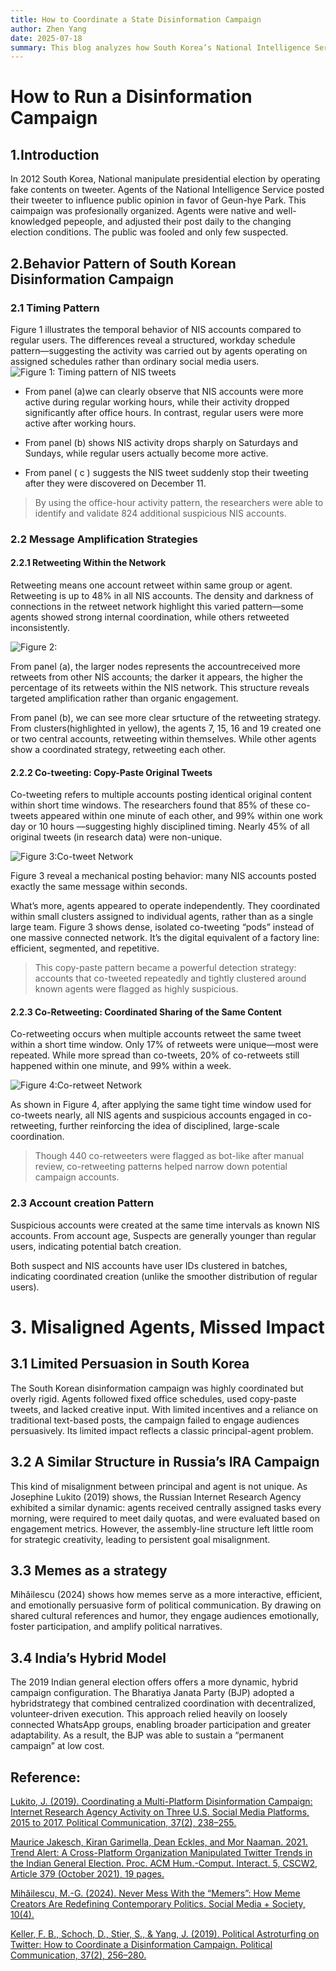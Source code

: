 ```yaml
---
title: How to Coordinate a State Disinformation Campaign
author: Zhen Yang
date: 2025-07-18
summary: This blog analyzes how South Korea’s National Intelligence Service coordinated a large-scale disinformation campaign during the 2012 presidential election. By examining timing patterns, content adjustments, and organizational behavior, I uncovers how state agents operated systematically to manipulate public opinion. In the final section, I briefly compares this case to other coordinated disinformation efforts, raising broader questions about how such campaigns are managed.
---
```

# How to Run a Disinformation Campaign

## 1.Introduction

In 2012 South Korea, National manipulate presidential election by operating fake contents on tweeter. Agents of the National Intelligence Service posted their tweeter to influence public opinion in favor of Geun-hye Park. This caimpaign was profesionally organized. Agents were native and well-knowledged pepeople, and adjusted their post daily to the changing election conditions. The public was fooled and only few suspected.

## 2.Behavior Pattern of South Korean Disinformation Campaign

### 2.1 Timing Pattern

Figure 1 illustrates the temporal behavior of NIS accounts compared to regular users. The differences reveal a structured, workday schedule pattern—suggesting the activity was carried out by agents operating on assigned schedules rather than ordinary social media users.
![Figure 1: Timing pattern of NIS tweets]()

-	From panel (a)we can clearly observe that NIS accounts were more active during regular working hours, while their activity dropped significantly after office hours. In contrast, regular users were more active after working hours.

-	From panel (b) shows NIS activity drops sharply on Saturdays and Sundays, while regular users actually become more active.

-	From panel ( c ) suggests the NIS tweet suddenly stop their tweeting after they were discovered on December 11.


> By using the office-hour activity pattern, the researchers were able to identify and validate 824 additional suspicious NIS accounts.




### 2.2 Message Amplification Strategies

#### 2.2.1 Retweeting Within the Network

Retweeting means one account retweet within same group or agent. Retweeting is up to 48% in all NIS accounts. The density and darkness of connections in the retweet network highlight this varied pattern—some agents showed strong internal coordination, while others retweeted inconsistently.

![Figure 2:]()



From panel (a), the larger nodes represents the accountreceived more retweets  from other NIS accounts; the darker it appears, the higher the percentage of its retweets within the NIS network. This structure reveals targeted amplification rather than organic engagement.

From panel (b), we can see more clear srtucture of the retweeting strategy. From clusters(highlighted in yellow), the agents 7, 15, 16 and 19 created one or two central accounts, retweeting within themselves. While other agents show a coordinated strategy, retweeting each other.



#### 2.2.2 Co-tweeting: Copy-Paste Original Tweets




Co-tweeting refers to multiple accounts posting identical original content within short time windows. The researchers found that 85% of these co-tweets appeared within one minute of each other, and 99% within one work day or  10 hours —suggesting highly disciplined timing. Nearly 45% of all original tweets (in research data) were non-unique.



![ Figure 3:Co-tweet Network]()


Figure 3 reveal a mechanical posting  behavior: many NIS accounts posted exactly the same message within seconds. 


What’s more, agents appeared to operate independently. They coordinated within small clusters assigned to individual agents, rather than as a single large team. 
Figure 3 shows dense, isolated co-tweeting “pods” instead of one massive connected network. It’s the digital equivalent of a factory line: efficient, segmented, and repetitive.


>This copy-paste pattern became a powerful detection strategy: accounts that co-tweeted repeatedly and tightly clustered around known agents were flagged as highly suspicious. 




#### 2.2.3 Co-Retweeting: Coordinated Sharing of the Same Content

Co-retweeting occurs when multiple accounts retweet the same tweet within a short time window. Only 17% of retweets were unique—most were repeated. While more spread than co-tweets, 20% of co-retweets still happened within one minute, and 99% within a week.

![Figure 4:Co-retweet Network]()

As shown in Figure 4, after applying the same tight time window used for co-tweets nearly, all NIS agents and suspicious accounts engaged in co-retweeting, further reinforcing the idea of disciplined, large-scale coordination.

>Though 440 co-retweeters were flagged as bot-like after manual review, co-retweeting patterns helped narrow down potential campaign accounts.







### 2.3 Account creation Pattern

Suspicious accounts were created at the same time intervals as known NIS accounts.
From account age, Suspects are generally younger than regular users, indicating potential batch creation.

Both suspect and NIS accounts have user IDs clustered in batches, indicating coordinated creation (unlike the smoother distribution of regular users).




# 3. Misaligned Agents, Missed Impact

## 3.1 Limited Persuasion in South Korea 

The South Korean disinformation campaign was highly coordinated but overly rigid. Agents followed fixed office schedules, used copy-paste tweets, and lacked creative input. With limited incentives and a reliance on traditional text-based posts, the campaign failed to engage audiences persuasively. Its limited impact reflects a classic principal-agent problem.

## 3.2 A Similar Structure in Russia’s IRA Campaign
This kind of misalignment between principal and agent is not unique. As Josephine Lukito (2019) shows, the Russian Internet Research Agency exhibited a similar dynamic: agents received centrally assigned tasks every morning, were required to meet daily quotas, and were evaluated based on engagement metrics. However, the assembly-line structure left little room for strategic creativity, leading to persistent goal misalignment.

## 3.3  Memes as a strategy
Mihăilescu (2024) shows how memes serve as a more interactive, efficient, and emotionally persuasive form of political communication. By drawing on shared cultural references and humor, they engage audiences emotionally, foster participation, and amplify political narratives.

##  3.4 India’s Hybrid Model
The 2019 Indian general election offers offers a more dynamic, hybrid campaign configuration. The Bharatiya Janata Party (BJP) adopted a hybridstrategy that combined centralized coordination with decentralized, volunteer-driven execution. This approach relied heavily on loosely connected WhatsApp groups, enabling broader participation and greater adaptability. As a result, the BJP was able to sustain a “permanent campaign” at low cost.







## Reference:

[Lukito, J. (2019). Coordinating a Multi-Platform Disinformation Campaign: Internet Research Agency Activity on Three U.S. Social Media Platforms, 2015 to 2017. Political Communication, 37(2), 238–255.](https://doi.org/10.1080/10584609.2019.1661889)

[Maurice Jakesch, Kiran Garimella, Dean Eckles, and Mor Naaman. 2021. Trend Alert: A Cross-Platform Organization Manipulated Twitter Trends in the Indian General Election. Proc. ACM Hum.-Comput. Interact. 5, CSCW2, Article 379 (October 2021), 19 pages.]( https://doi.org/10.1145/3479523)

[Mihăilescu, M.-G. (2024). Never Mess With the “Memers”: How Meme Creators Are Redefining Contemporary Politics. Social Media + Society, 10(4).]( https://doi.org/10.1177/20563051241296256 (Original work published 2024))

[Keller, F. B., Schoch, D., Stier, S., & Yang, J. (2019). Political Astroturfing on Twitter: How to Coordinate a Disinformation Campaign. Political Communication, 37(2), 256–280.](https://doi.org/10.1080/10584609.2019.1661888)

